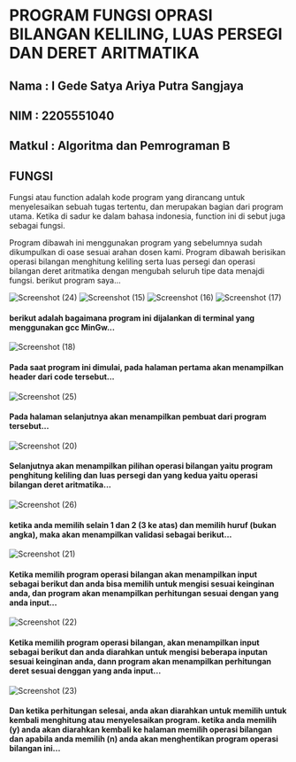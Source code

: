 # PROGRAM FUNGSI OPRASI BILANGAN KELILING, LUAS PERSEGI DAN DERET ARITMATIKA
## Nama   : I Gede Satya Ariya Putra Sangjaya
## NIM    : 2205551040
## Matkul : Algoritma dan Pemrograman B
## FUNGSI
Fungsi atau function adalah kode program yang dirancang untuk menyelesaikan sebuah tugas tertentu, dan merupakan bagian dari program utama. Ketika di sadur ke dalam bahasa indonesia, function ini di sebut juga sebagai fungsi.

Program dibawah ini menggunakan program yang sebelumnya sudah dikumpulkan di oase sesuai arahan dosen kami.
Program dibawah berisikan operasi bilangan menghitung keliling serta luas persegi dan operasi bilangan deret aritmatika dengan mengubah seluruh tipe data menajdi fungsi.
berikut program saya...

![Screenshot (24)](https://user-images.githubusercontent.com/114044303/196040620-c7e8cb6b-a01d-41b0-930c-84e92e1f9e1f.png)
![Screenshot (15)](https://user-images.githubusercontent.com/114044303/196040440-244bc523-e425-47cf-aa82-ccce099c4e3d.png)
![Screenshot (16)](https://user-images.githubusercontent.com/114044303/196040447-d7661b4d-3bad-4607-ba21-6685be44ad4b.png)
![Screenshot (17)](https://user-images.githubusercontent.com/114044303/196040451-a2d1d3f6-26be-4399-bf57-cc198e20ac1c.png)
#### berikut adalah bagaimana program ini dijalankan di terminal yang menggunakan gcc MinGw...


![Screenshot (18)](https://user-images.githubusercontent.com/114044303/196040496-7cc786f1-9184-4cf4-a0df-0ae720816ded.png)
#### Pada saat program ini dimulai, pada halaman pertama akan menampilkan header dari code tersebut...


![Screenshot (25)](https://user-images.githubusercontent.com/114044303/196040692-a22c33c9-8c1d-491a-b81f-f3209755a5cc.png)
#### Pada halaman selanjutnya akan menampilkan pembuat dari program tersebut...


![Screenshot (20)](https://user-images.githubusercontent.com/114044303/196040719-08b52333-a424-4f44-b93b-134d5580136b.png)
#### Selanjutnya akan menampilkan pilihan operasi bilangan yaitu program penghitung keliling dan luas persegi dan yang kedua yaitu operasi bilangan deret aritmatika...


![Screenshot (26)](https://user-images.githubusercontent.com/114044303/196041016-b8fe5299-ba6d-47ff-afe2-6f2bb07884c1.png)
#### ketika anda memilih selain 1 dan 2 (3 ke atas) dan memilih huruf (bukan angka), maka akan menampilkan validasi sebagai berikut...

![Screenshot (21)](https://user-images.githubusercontent.com/114044303/196040919-5c519789-3d61-4b02-98db-9ea3abedcf10.png)
#### Ketika memilih program operasi bilangan  akan menampilkan input sebagai berikut dan anda bisa memilih untuk mengisi sesuai keinginan anda, dan program akan menampilkan perhitungan sesuai dengan yang anda input...

![Screenshot (22)](https://user-images.githubusercontent.com/114044303/196041214-aeb09518-2926-46c9-b719-6089b9117323.png)
#### Ketika memilih program operasi bilangan, akan menampilkan input sebagai berikut dan anda diarahkan untuk mengisi beberapa inputan sesuai keinginan anda, dann program akan menampilkan perhitungan deret sesuai denggan yang anda input...

![Screenshot (23)](https://user-images.githubusercontent.com/114044303/196041344-0f84318e-b187-4f30-a53c-69842ef04a99.png)
#### Dan ketika perhitungan selesai, anda akan diarahkan untuk memilih untuk kembali menghitung atau menyelesaikan program. ketika anda memilih (y) anda akan diarahkan kembali ke halaman memilih operasi bilangan dan apabila anda memilih (n) anda akan menghentikan program operasi bilangan ini...
